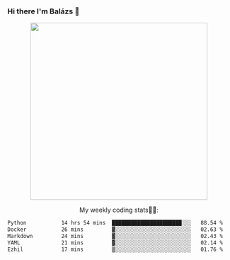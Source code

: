 ### Hi there I'm Balázs 👋
  
<p align="center">
  <img width="400" src="https://github-readme-stats.vercel.app/api/top-langs/?username=bkutasi&size_weight=0.5&count_weight=0.5&hide=jupyter%20notebook&layout=compact&theme=tokyonight">
</p>
<p align="center">
My weekly coding stats👨‍💻:
</p>
<!--START_SECTION:waka-->

```txt
Python           14 hrs 54 mins  ██████████████████████░░░   88.54 %
Docker           26 mins         ▓░░░░░░░░░░░░░░░░░░░░░░░░   02.63 %
Markdown         24 mins         ▓░░░░░░░░░░░░░░░░░░░░░░░░   02.43 %
YAML             21 mins         ▓░░░░░░░░░░░░░░░░░░░░░░░░   02.14 %
Ezhil            17 mins         ▒░░░░░░░░░░░░░░░░░░░░░░░░   01.76 %
```

<!--END_SECTION:waka-->



<!--
**bkutasi/bkutasi** is a ✨ _special_ ✨ repository because its `README.md` (this file) appears on your GitHub profile.

Here are some ideas to get you started:

- 🔭 I’m currently working on ...
- 🌱 I’m currently learning ...
- 👯 I’m looking to collaborate on ...
- 🤔 I’m looking for help with ...
- 💬 Ask me about ...
- 📫 How to reach me: ...
- 😄 Pronouns: ...
- ⚡ Fun fact: ...
-->
